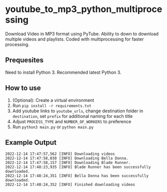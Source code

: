 # youtube_to_mp3_python_multiprocessing
Download Video in MP3 format using PyTube.
Ability to down to download multiple videos and playlists. Coded with multiprocessing for faster processing.

## Prequesites
Need to install Python 3. Recommended latest Python 3.

## How to use
1. (Optional): Create a virtual environment
2. Run `pip install -r requirements.txt`
3. Add youtube links to `youtube_urls`,  change destination folder in `destination`, set `prefix` for additional naming for each title
4. Adjust `PROCESS_TYPE` and `NUMBER_OF_WORKERS` to preference
5. Run `python3 main.py` or `python main.py`

## Example Output
```
2022-12-14 17:47:57,562 [INFO] Downloading videos
2022-12-14 17:47:58,030 [INFO] Downloading Bella Donna.
2022-12-14 17:47:58,157 [INFO] Downloading Blade Runner.
2022-12-14 17:48:23,935 [INFO] Blade Runner has been successfully downloaded.
2022-12-14 17:48:24,351 [INFO] Bella Donna has been successfully downloaded.
2022-12-14 17:48:24,352 [INFO] Finished downloading videos
```